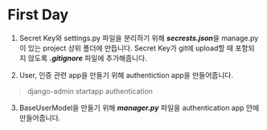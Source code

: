 # First Day

1. Secret Key와 settings.py 파일을 분리하기 위해 <b>*secrests.json*</b>을 manage.py이 있는 project 상위 폴더에 만듭니다. Secret Key가 git에 upload할 때 포함되지 않도록 <b>*.gitignore*</b> 파일에 추가해줍니다.

2. User, 인증 관련 app을 만들기 위해 authentiction app을 만들어줍니다.
> django-admin startapp authentication


3. BaseUserModel을 만들기 위해 <b>*manager.py*</b> 파일을 authentication app 안에 만들어줍니다.